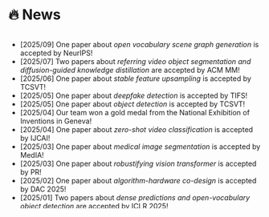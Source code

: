 # 🔥 News
<!-- - *2022.02*: &nbsp;🎉🎉 Lorem ipsum dolor sit amet, consectetur adipiscing elit. Vivamus ornare aliquet ipsum, ac tempus justo dapibus sit amet. 
- *2022.02*: &nbsp;🎉🎉 Lorem ipsum dolor sit amet, consectetur adipiscing elit. Vivamus ornare aliquet ipsum, ac tempus justo dapibus sit amet.  -->

<div class="news-div has-news-scrollbar" style="overflow-y: auto; max-height: 350px; height: auto;">
    <ul class="news-list">
        <!-- <li class="news-item">
            <span class="news-date">[2024/08]</span>
            <span class="news-content"></span>
        </li> -->
        <li class="news-item">
            <span class="news-date">[2025/09]</span>
            <span class="news-content">One paper about <span style="font-style: italic;">open vocabulary scene graph generation</span> is accepted by NeurIPS!</span>
        </li>
        <li class="news-item">
            <span class="news-date">[2025/07]</span>
            <span class="news-content">Two papers about <span style="font-style: italic;">referring video object segmentation and diffusion-guided knowledge distillation</span> are accepted by ACM MM!</span>
        </li>
        <li class="news-item">
            <span class="news-date">[2025/06]</span>
            <span class="news-content">One paper about <span style="font-style: italic;">stable feature upsampling</span> is accepted by TCSVT!</span>
        </li>
        <li class="news-item">
            <span class="news-date">[2025/05]</span>
            <span class="news-content">One paper about <span style="font-style: italic;">deepfake detection</span> is accepted by TIFS!</span>
        </li>
        <li class="news-item">
            <span class="news-date">[2025/05]</span>
            <span class="news-content">One paper about <span style="font-style: italic;">object detection</span> is accepted by TCSVT!</span>
        </li>
        <li class="news-item">
            <span class="news-date">[2025/04]</span>
            <span class="news-content">Our team won a gold medal from the National Exhibition of Inventions in Geneva!</span>
        </li>
        <li class="news-item">
            <span class="news-date">[2025/04]</span>
            <span class="news-content">One paper about <span style="font-style: italic;">zero-shot video classification</span> is accepted by IJCAI!</span>
        </li>
        <li class="news-item">
            <span class="news-date">[2025/03]</span>
            <span class="news-content">One paper about <span style="font-style: italic;">medical image segmentation</span> is accepted by MedIA!</span>
        </li>
        <li class="news-item">
            <span class="news-date">[2025/03]</span>
            <span class="news-content">One paper about <span style="font-style: italic;">robustifying vision transformer</span> is accepted by PR!</span>
        </li>
        <li class="news-item">
            <span class="news-date">[2025/02]</span>
            <span class="news-content">One paper about <span style="font-style: italic;">algorithm-hardware co-design</span> is accepted by DAC 2025!</span>
        </li>
        <li class="news-item">
            <span class="news-date">[2025/01]</span>
            <span class="news-content">Two papers about <span style="font-style: italic;">dense predictions and open-vocabulary object detection</span> are accepted by ICLR 2025!</span>
        </li>
        <li class="news-item">
            <span class="news-date">[2025/01]</span>
            <span class="news-content">One paper about <span style="font-style: italic;">volumetric medical image segmentation</span> is accepted by TMI!</span>
        </li>
        <li class="news-item">
            <span class="news-date">[2025/01]</span>
            <span class="news-content">One paper about <span style="font-style: italic;">task-driven image quality enhancement</span> is accepted by TPAMI!</span>
        </li>
        <li class="news-item">
            <span class="news-date">[2024/12]</span>
            <span class="news-content">One paper about <span style="font-style: italic;">medical image segmentation with visual state space models</span> is accepted by TMI!</span>
        </li>
        <li class="news-item">
            <span class="news-date">[2024/12]</span>
            <span class="news-content">One paper about <span style="font-style: italic;">semi-supervised medical image segmentation</span> is accepted by IVC!</span>
        </li>
        <li class="news-item">
            <span class="news-date">[2024/11]</span>
            <span class="news-content">One paper about <span style="font-style: italic;">salient object detection</span> is accepted by TPAMI!</span>
        </li>
        <li class="news-item">
            <span class="news-date">[2024/09]</span>
            <span class="news-content">We secured a funding grant to support research on healthcare LLMs!</span>
        </li>
        <li class="news-item">
            <span class="news-date">[2024/08]</span>
            <span class="news-content">One paper about <span style="font-style: italic;">partially-supervised multi-organ medical image segmentation</span> is accepted by MedIA!</span>
        </li>
        <li class="news-item">
            <span class="news-date">[2024/08]</span>
            <span class="news-content">One paper about <span style="font-style: italic;">image translation across modalities</span> is accepted by MedIA!</span>
        </li>
        <li class="news-item">
            <span class="news-date">[2024/06]</span>
            <span class="news-content">One paper about <span style="font-style: italic;">anomaly detection</span> is accepted by SCIS!</span>
        </li>
        <li class="news-item">
            <span class="news-date">[2024/06]</span>
            <span class="news-content">One paper about <span style="font-style: italic;">weakly-supervised image segmentation</span> is accepted by TCSVT!</span>
        </li>
        <li class="news-item">
            <span class="news-date">[2024/05]</span>
            <span class="news-content">One paper about <span style="font-style: italic;">medical image analysis on large language models</span> is accepted by MICCAI!</span>
        </li>
        <li class="news-item">
            <span class="news-date">[2024/03]</span>
            <span class="news-content">One paper about <span style="font-style: italic;">few-shot image classification</span> is accepted by TMM!</span>
        </li>
        <li class="news-item">
            <span class="news-date">[2024/02]</span>
            <span class="news-content">One paper about <span style="font-style: italic;">semantic scene completion</span> is accepted by CVPR!</span>
        </li>
        <li class="news-item">
            <span class="news-date">[2023/12]</span>
            <span class="news-content">One paper about <span style="font-style: italic;">dense image predictions</span> is accepted by IJCV!</span>
        </li>
        <li class="news-item">
            <span class="news-date">[2023/11]</span>
            <span class="news-content"> I will be joining the Department of ECE at HKUST as a Research Assistant Professor!</span>
        </li>
        <li class="news-item">
            <span class="news-date">[2023/11]</span>
            <span class="news-content">I completed my postdoctoral career in the Department of CSE at HKUST!</span>
        </li>
       <li class="news-item">
            <span class="news-date">[2023/10]</span>
            <span class="news-content">We secured a funding grant of 1 Million to support research on human pose analysis!</span>
        </li>
        <li class="news-item">
            <span class="news-date">[2023/07]</span>
            <span class="news-content">One paper about <span style="font-style: italic;">object detection</span> is accepted by TIP!</span>
        </li>
        <li class="news-item">
            <span class="news-date">[2023/06]</span>
            <span class="news-content">We secured a funding grant of 1+ Million to support research on knowledge distillation!</span>
        </li>
        <li class="news-item">
            <span class="news-date">[2023/04]</span>
            <span class="news-content">One paper about <span style="font-style: italic;">weakly-supervised image segmentation</span> is accepted by TNNLS!</span>
        </li>
        <li class="news-item">
            <span class="news-date">[2023/02]</span>
            <span class="news-content">One paper about <span style="font-style: italic;">medical image segmentation</span> is accepted by IPMI!</span>
        </li>
        <li class="news-item">
            <span class="news-date">[2022/07]</span>
            <span class="news-content">One paper about <span style="font-style: italic;">semantic image segmentation</span> is accepted by ACM MM!</span>
        </li>
        <li class="news-item">
            <span class="news-date">[2022/01]</span>
            <span class="news-content">I have arrived in Hong Kong and completed one week of home quarantine!</span>
        </li>
        <li class="news-item">
            <span class="news-date">[2022/01]</span>
            <span class="news-content">I will be joining the Department of CSE at HKUST as a postdoctoral fellow!</span>
        </li>
        <li class="news-item">
            <span class="news-date">[2021/12]</span>
            <span class="news-content">I finished my PhD thesis defense. Thanks my supervisor -- Prof. Jinhui Tang!</span>
        </li>
    </ul>
</div>
